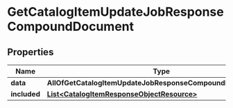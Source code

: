 # GetCatalogItemUpdateJobResponseCompoundDocument

## Properties
Name | Type | Description | Notes
------------ | ------------- | ------------- | -------------
**data** | **AllOfGetCatalogItemUpdateJobResponseCompoundDocumentData** |  | 
**included** | [**List&lt;CatalogItemResponseObjectResource&gt;**](CatalogItemResponseObjectResource.md) |  |  [optional]
